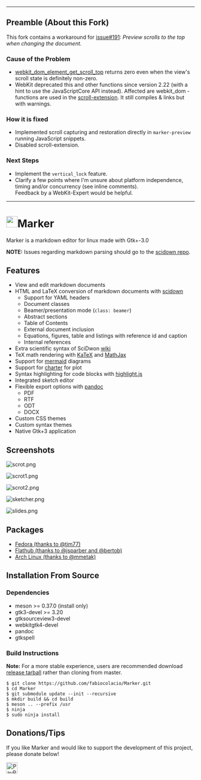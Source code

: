 ----------------------------

## Preamble (About this Fork)

This fork contains a workaround for [issue#191](https://github.com/fabiocolacio/Marker/issues/191):
*_Preview scrolls to the top when changing the document._*

### Cause of the Problem

   * [webkit_dom_element_get_scroll_top](https://webkitgtk.org/reference/webkitdomgtk/stable/WebKitDOMElement.html#webkit-dom-element-get-scroll-top)
returns zero even when the view's scroll state is definitely non-zero.
   * WebKit deprecated this and other functions since version 2.22 (with a hint to use the JavaScriptCore API instead).
   Affected are webkit_dom - functions are used in the [scroll-extension](https://github.com/johsteffens/Marker/blob/master/src/webkit-extension/scroll-extension.c). It still compiles & links but with warnings.

### How it is fixed

   * Implemented scroll capturing and restoration directly in `marker-preview` running JavaScript snippets.
   * Disabled scroll-extension.

### Next Steps

   * Implement the `vertical_lock` feature.
   * Clarify a few points where I'm unsure about platform independence, timing and/or concurrency
(see inline comments). <br>
     Feedback by a WebKit-Expert would be helpful.

----------------------------


# <img width="30" src="data/com.github.fabiocolacio.marker.svg"/>Marker

Marker is a markdown editor for linux made with Gtk+-3.0

**NOTE:** Issues regarding markdown parsing should go to the [scidown repo](https://github.com/mandarancio/scidown).

## Features

* View and edit markdown documents
* HTML and LaTeX conversion of markdown documents with [scidown](https://github.com/Mandarancio/scidown/)
  * Support for YAML headers
  * Document classes
  * Beamer/presentation mode (`class: beamer`)
  * Abstract sections
  * Table of Contents
  * External document inclusion
  * Equations, figures, table and listings with reference id and caption
  * Internal references
* Extra scientific syntax of SciDwon [wiki](https://github.com/Mandarancio/scidown/wiki/)
* TeX math rendering with [KaTeX](https://khan.github.io/KaTeX/) and [MathJax](mathjax.org/)
* Support for [mermaid](https://mermaidjs.github.io/) diagrams
* Support for [charter](https://github.com/Mandarancio/charter/) for plot
* Syntax highlighting for code blocks with [highlight.js](https://highlightjs.org/)
* Integrated sketch editor
* Flexible export options with [pandoc](https://pandoc.org/)
  * PDF
  * RTF
  * ODT
  * DOCX
* Custom CSS themes
* Custom syntax themes
* Native Gtk+3 application

## Screenshots

![scrot.png](help/C/figures/scrot.png)

![scrot1.png](help/C/figures/scrot1.png)

![scrot2.png](help/C/figures/scrot2.png)

![sketcher.png](help/C/figures/sketcher.png)

![slides.png](help/C/figures/slides.png)

## Packages

* [Fedora (thanks to @tim77)](https://copr.fedorainfracloud.org/coprs/atim/marker/)
* [Flathub (thanks to @jsparber and @bertob)](https://beta.flathub.org/apps/details/com.github.fabiocolacio.marker)
* [Arch Linux (thanks to @mmetak)](https://aur.archlinux.org/packages/marker-git/)

## Installation From Source

### Dependencies

* meson >= 0.37.0 (install only)
* gtk3-devel >= 3.20
* gtksourceview3-devel
* webkitgtk4-devel
* pandoc
* gtkspell

### Build Instructions

**Note:** For a more stable experience, users are recommended download
[release tarball](https://github.com/fabiocolacio/Marker/releases) rather
than cloning from master.

```
$ git clone https://github.com/fabiocolacio/Marker.git
$ cd Marker
$ git submodule update --init --recursive
$ mkdir build && cd build
$ meson .. --prefix /usr
$ ninja
$ sudo ninja install
```

## Donations/Tips

If you like Marker and would like to support the development of this project, please donate below!

[<img height="30" src="donate.png" alt="PayPal"/>](https://www.paypal.me/fabiocolacio)
